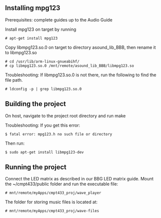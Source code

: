 ## Installing mpg123

Prerequisites: complete guides up to the Audio Guide

Install mpg123 on target by running 

	# apt-get install mpg123

Copy libmpg123.so.0 on target to directory asound\_lib\_BBB, then rename it to libmpg123.so

	# cd /usr/lib/arm-linux-gnueabihf/
	# cp libmpg123.so.0 /mnt/remote/asound_lib_BBB/libmpg123.so

Troubleshooting: If libmpg123.so.0 is not there, run the following to find the file path.

	# ldconfig -p | grep libmpg123.so.0 
	

## Building the project

On host, navigate to the project root directory and run make

Troubleshooting: If you get this error: 

	$ fatal error: mpg123.h no such file or directory

Then run: 

	$ sudo apt-get install libmpg123-dev

## Running the project

Connect the LED matrix as described in our BBG LED matrix guide. Mount the ~/cmpt433/public folder and run the executable file: 

	# mnt/remote/myApps/cmpt433_proj/wave_player

The folder for storing music files is located at: 
	
	# mnt/remote/myApps/cmpt433_proj/wave-files
